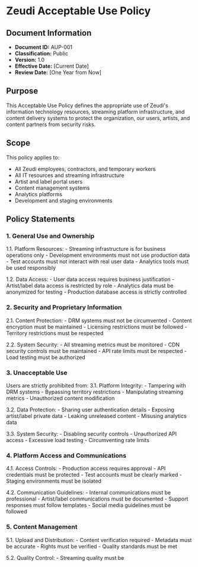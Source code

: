# Zeudi Acceptable Use Policy

## Document Information
- **Document ID:** AUP-001
- **Classification:** Public
- **Version:** 1.0
- **Effective Date:** [Current Date]
- **Review Date:** [One Year from Now]

## Purpose
This Acceptable Use Policy defines the appropriate use of Zeudi's information technology resources, streaming platform infrastructure, and content delivery systems to protect the organization, our users, artists, and content partners from security risks.

## Scope
This policy applies to:
- All Zeudi employees, contractors, and temporary workers
- All IT resources and streaming infrastructure
- Artist and label portal users
- Content management systems
- Analytics platforms
- Development and staging environments

## Policy Statements

### 1. General Use and Ownership
1.1. Platform Resources:
    - Streaming infrastructure is for business operations only
    - Development environments must not use production data
    - Test accounts must not interact with real user data
    - Analytics tools must be used responsibly

1.2. Data Access:
    - User data access requires business justification
    - Artist/label data access is restricted by role
    - Analytics data must be anonymized for testing
    - Production database access is strictly controlled

### 2. Security and Proprietary Information
2.1. Content Protection:
    - DRM systems must not be circumvented
    - Content encryption must be maintained
    - Licensing restrictions must be followed
    - Territory restrictions must be respected

2.2. System Security:
    - All streaming metrics must be monitored
    - CDN security controls must be maintained
    - API rate limits must be respected
    - Load testing must be authorized

### 3. Unacceptable Use
Users are strictly prohibited from:
3.1. Platform Integrity:
    - Tampering with DRM systems
    - Bypassing territory restrictions
    - Manipulating streaming metrics
    - Unauthorized content modification

3.2. Data Protection:
    - Sharing user authentication details
    - Exposing artist/label private data
    - Leaking unreleased content
    - Misusing analytics data

3.3. System Security:
    - Disabling security controls
    - Unauthorized API access
    - Excessive load testing
    - Circumventing rate limits

### 4. Platform Access and Communications
4.1. Access Controls:
    - Production access requires approval
    - API credentials must be protected
    - Test accounts must be clearly marked
    - Staging environments must be isolated

4.2. Communication Guidelines:
    - Internal communications must be professional
    - Artist/label communications must be documented
    - Support responses must follow templates
    - Social media guidelines must be followed

### 5. Content Management
5.1. Upload and Distribution:
    - Content verification required
    - Metadata must be accurate
    - Rights must be verified
    - Quality standards must be met

5.2. Quality Control:
    - Streaming quality must be
